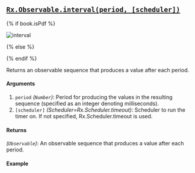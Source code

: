## [`Rx.Observable.interval(period, [scheduler])`](https://github.com/Reactive-Extensions/RxJS/blob/master/src/core/linq/observable/interval.js)

{% if book.isPdf %}

![interval](http://reactivex.io/documentation/operators/images/interval.png)

{% else %}



{% endif %}

Returns an observable sequence that produces a value after each period.

#### Arguments
1. `period` *(`Number`)*: Period for producing the values in the resulting sequence (specified as an integer denoting milliseconds).
2. `[scheduler]` *(Scheduler=Rx.Scheduler.timeout)*: Scheduler to run the timer on. If not specified, Rx.Scheduler.timeout is used.

#### Returns
*(`Observable`)*: An observable sequence that produces a value after each period.

#### Example

[](http://jsbin.com/lozay/1/embed?js,console)
